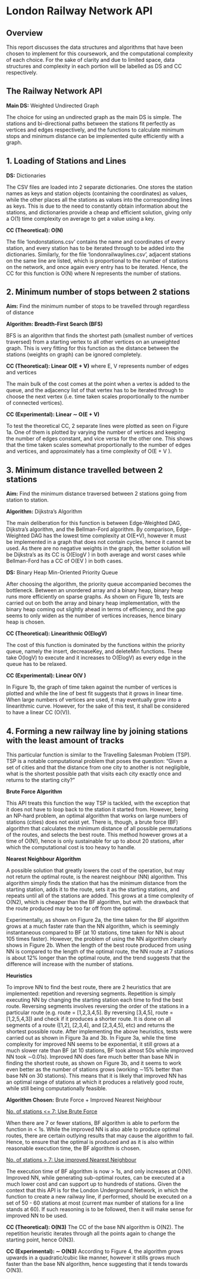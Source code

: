 # London Railway Network API

## Overview

This report discusses the data structures and algorithms that have been chosen to implement for this coursework, and the computational complexity of each choice. For the sake of clarity and due to limited space, data structures and complexity in each portion will be labelled as DS and CC respectively.

## The Railway Network API

**Main DS:** Weighted Undirected Graph

The choice for using an undirected graph as the main DS is simple. The stations and bi-directional paths between the stations fit perfectly as vertices and edges respectively, and the functions to calculate minimum stops and minimum distance can be implemented quite efficiently with a graph.

## 1. Loading of Stations and Lines

**DS:** Dictionaries

The CSV files are loaded into 2 separate dictionaries. One stores the station names as keys and station objects (containing the coordinates) as values, while the other places all the stations as values into the corresponding lines as keys. This is due to the need to constantly obtain information about the stations, and dictionaries provide a cheap and efficient solution, giving only a O(1) time complexity on average to get a value using a key.

**CC (Theoretical): O(N)**

The file ‘londonstations.csv’ contains the name and coordinates of every station, and every station has to be iterated through to be added into the dictionaries. Similarly, for the file ‘londonrailwaylines.csv’, adjacent stations on the same line are listed, which is proportional to the number of stations on the network, and once again every entry has to be iterated. Hence, the CC for this function is O(N) where N represents the number of stations.

## 2. Minimum number of stops between 2 stations

**Aim:** Find the minimum number of stops to be travelled through regardless of distance

**Algorithm: Breadth-First Search (BFS)**

BFS is an algorithm that finds the shortest path (smallest number of vertices traversed) from a starting vertex to all other vertices on an unweighted graph. This is very fitting for this function as the distance between the stations (weights on graph) can be ignored completely.

**CC (Theoretical): Linear O(E + V)** where E, V represents number of edges and vertices

The main bulk of the cost comes at the point when a vertex is added to the queue, and the adjacency list of that vertex has to be iterated through to choose the next vertex (i.e. time taken scales proportionally to the number of connected vertices).

**CC (Experimental): Linear ∼ O(E + V)**

To test the theoretical CC, 2 separate lines were plotted as seen on Figure 1a. One of them is plotted by varying the number of vertices and keeping the number of edges constant, and vice versa for the other one. This shows that the time taken scales somewhat proportionally to the number of edges and vertices, and approximately has a time complexity of O(E + V ).

## 3. Minimum distance travelled between 2 stations

**Aim:** Find the minimum distance traversed between 2 stations going from station to station.

**Algorithm:** Dijkstra’s Algorithm

The main deliberation for this function is between Edge-Weighted DAG, Dijkstra’s algorithm, and the Bellman-Ford algorithm. By comparison, Edge-Weighted DAG has the lowest time complexity at O(E+V), however it must be implemented in a graph that does not contain cycles, hence it cannot be used. As there are no negative weights in the graph, the better solution will be Dijkstra’s as its CC is O(ElogV ) in both average and worst cases while Bellman-Ford has a CC of O(EV ) in both cases.

**DS:** Binary Heap Min-Oriented Priority Queue

After choosing the algorithm, the priority queue accompanied becomes the bottleneck. Between an unordered array and a binary heap, binary heap runs more efficiently on sparse graphs. As shown on Figure 1b, tests are carried out on both the array and binary heap implementation, with the binary heap coming out slightly ahead in terms of efficiency, and the gap seems to only widen as the number of vertices increases, hence binary heap is chosen.

**CC (Theoretical): Linearithmic O(ElogV)**

The cost of this function is dominated by the functions within the priority queue, namely the insert, decreaseKey, and deleteMin functions. These take O(logV) to execute and it increases to O(ElogV) as every edge in the queue has to be relaxed.

**CC (Experimental): Linear O(V )**

In Figure 1b, the graph of time taken against the number of vertices is plotted and while the line of best fit suggests that it grows in linear time. When large numbers of vertices are used, it may eventually grow into a linearithmic curve. However, for the sake of this test, it shall be considered to have a linear CC (O(V)).

## 4. Forming a new railway line by joining stations with the least amount of tracks

This particular function is similar to the Travelling Salesman Problem (TSP). TSP is a notable computational problem that poses the question: “Given a set of cities and that the distance from one city to another is not negligible, what is the shortest possible path that visits each city exactly once and returns to the starting city?”

**Brute Force Algorithm**

This API treats this function the way TSP is tackled, with the exception that it does not have to loop back to the station it started from. However, being an NP-hard problem, an optimal algorithm that works on large numbers of stations (cities) does not exist yet. There is, though, a brute force (BF) algorithm that calculates the minimum distance of all possible permutations of the routes, and selects the best route. This method however grows at a time of O(N!), hence is only sustainable for up to about 20 stations, after which the computational cost is too heavy to handle.

**Nearest Neighbour Algorithm**

A possible solution that greatly lowers the cost of the operation, but may not return the optimal route, is the nearest neighbour (NN) algorithm. This algorithm simply finds the station that has the minimum distance from the starting station, adds it to the route, sets it as the starting stations, and repeats until all of the stations are added. This grows at a time complexity of O(N2), which is cheaper than the BF algorithm, but with the drawback that the route produced may be too far off from the optimal.

Experimentally, as shown on Figure 2a, the time taken for the BF algorithm grows at a much faster rate than the NN algorithm, which is seemingly instantaneous compared to BF (at 10 stations, time taken for NN is about 105 times faster). However, the problem of using the NN algorithm clearly shows in Figure 2b. When the length of the best route produced from using NN is compared to the length of the optimal route, the NN route at 7 stations is about 12% longer than the optimal route, and the trend suggests that the difference will increase with the number of stations.

**Heuristics**

To improve NN to find the best route, there are 2 heuristics that are implemented: repetition and reversing segments. Repetition is simply executing NN by changing the starting station each time to find the best route. Reversing segments involves reversing the order of the stations in a particular route (e.g. route = [1,2,3,4,5]. By reversing [3,4,5], route = [1,2,5,4,3]) and check if it produces a shorter route. It is done on all segments of a route ([1,2], [2,3,4], and [2,3,4,5], etc) and returns the shortest possible route. After implementing the above heuristics, tests were carried out as shown in Figure 3a and 3b. In Figure 3a, while the time complexity for improved NN seems to be exponential, it still grows at a much slower rate than BF (at 10 stations, BF took almost 50s while improved NN took ∼0.01s). Improved NN does fare much better than base NN in finding the shortest route, as shown on Figure 3b, and it seems to work even better as the number of stations grows (working ∼15% better than base NN on 30 stations). This means that it is likely that improved NN has an optimal range of stations at which it produces a relatively good route, while still being computationally feasible.

**Algorithm Chosen:** Brute Force + Improved Nearest Neighbour

<ins>No. of stations <= 7: Use Brute Force</ins>

When there are 7 or fewer stations, BF algorithm is able to perform the function in < 1s. While the improved NN is also able to produce optimal routes, there are certain outlying results that may cause the algorithm to fail. Hence, to ensure that the optimal is produced and as it is also within reasonable execution time, the BF algorithm is chosen.

<ins>No. of stations > 7: Use improved Nearest Neighbour</ins>

The execution time of BF algorithm is now > 1s, and only increases at O(N!). Improved NN, while generating sub-optimal routes, can be executed at a much lower cost and can support up to hundreds of stations. Given the context that this API is for the London Underground Network, in which the function to create a new railway line, if performed, should be executed on a set of 50 - 60 stations at most (current max number of stations for a line stands at 60). If such reasoning is to be followed, then it will make sense for improved NN to be used.

**CC (Theoretical): O(N3)**
The CC of the base NN algorithm is O(N2). The repetition heuristic iterates through all the points again to change the starting point, hence O(N3).

**CC (Experimental): ∼ O(N3)**
According to Figure 4, the algorithm grows upwards in a quadratic/cubic like manner, however it stills grows much faster than the base NN algorithm, hence suggesting that it tends towards O(N3).